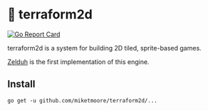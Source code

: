 # :milky_way: terraform2d

[![Go Report Card](https://goreportcard.com/badge/github.com/miketmoore/terraform2d)](https://goreportcard.com/report/github.com/miketmoore/terraform2d)

terraform2d is a system for building 2D tiled, sprite-based games. 

[Zelduh](https://github.com/miketmoore/zelduh/tree/terraform2d) is the first implementation of this engine.

## Install

```
go get -u github.com/miketmoore/terraform2d/...
```
